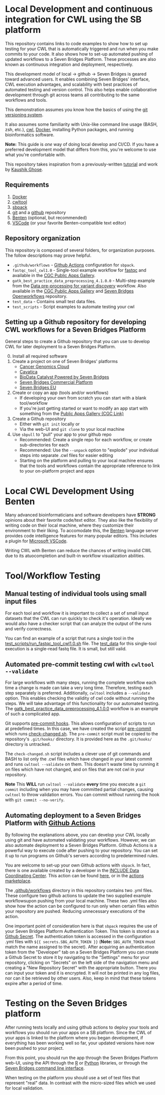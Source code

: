 # Local Development and continuous integration for CWL using the SB platform

This repository contains links to code examples to show how to set up testing
for your CWL that is automatically triggered and run when you make commits to
your code. It also shows how to set-up automated pushing of updated workflows to
a Seven Bridges Platform. These processes are also known as continuous
integration and deployment, respectively. 

This development model of local -> github -> Seven Bridges is geared toward
advanced users. It enables combining Seven Bridges' interface, CWL execution
advantages, and scalability with best practices of automated testing and version
control. This also helps enable collaborative development through git across
teams all contributing to the same workflows and tools.

This demonstration assumes you know how the basics of using the [git
versioning system](https://git-scm.com/docs/gittutorial). 

It also assumes some familiarity with Unix-like command line usage (BASH, zsh,
etc.), [cwl](https://www.commonwl.org/), [Docker](https://www.docker.com/),
installing Python packages, and running bioinformatics software.

**Note:** This guide is *one* way of doing local develop and CI/CD. If you have
a preferred development model that differs from this, you're welcome to use what
you're comfortable with.

This repository takes inspiration from a previously-written
[tutorial](https://sb-biodatacatalyst.readme.io/docs/maintaining-and-versioning-cwl-on-external-tool-repositories)
and work by [Kaushik Ghose](https://github.com/kghose).

## Requirements

1. [Docker](https://www.docker.com/)
2. [cwltool](https://github.com/common-workflow-language/cwltool)
3. [sbpack](https://github.com/rabix/sbpack)
4. [git](https://git-scm.com/) and a [github](https://github.com/) repository
5. [Benten](https://github.com/rabix/benten) (optional, but recommended)
6. [VSCode](https://code.visualstudio.com/) (or your favorite Benten-compatible text editor)

## Repository organization

This repository is composed of several folders, for organization purposes. The
follow descriptions may prove helpful.

- `.github/workflows` - [Github Actions](https://docs.github.com/en/actions) configuration for `sbpack`.
- `fastqc_tool_cwl1.0` - Single-tool example workflow for [fastqc](https://www.bioinformatics.babraham.ac.uk/projects/fastqc/) and available in the [CGC Public Apps Gallery](https://cgc.sbgenomics.com/public/apps/admin/sbg-public-data/fastqc-0-11-9).
- `gatk_best_practice_data_preprocessing_4.1.0.0` - Multi-step example from the [Data pre-processing for variant discovery](https://gatk.broadinstitute.org/hc/en-us/articles/360035535912-Data-pre-processing-for-variant-discovery) workflow. Also available in the [CGC Public Apps Gallery](https://cgc.sbgenomics.com/public/apps/admin/sbg-public-data/broad-best-practice-data-pre-processing-workflow-4-1-0-0) and [Seven Bridges Openworkflows](https://github.com/sevenbridges-openworkflows/Broad-Best-Practice-Data-pre-processing-CWL1.0-workflow) repository.
- `test_data` - Contains small test data files.
- `test_scripts` - Script examples to automate testing your cwl

## Setting up a Github repository for developing CWL workflows for a Seven Bridges Platform

General steps to create a Github repository that you can use to develop CWL
for later deployment to a Seven Bridges Platform.

0. Install all required software
1. Create a project on one of Seven Bridges' platforms
    - [Cancer Genomics Cloud](https://cgc.sbgenomics.com)
    - [Cavatica](https://pgc-accounts.sbgenomics.com/)
    - [BioData Catalyst Powered by Seven Bridges](https://accounts.sb.biodatacatalyst.nhlbi.nih.gov/)
    - [Seven Bridges Commercial Platform](https://igor.sbgenomics.com)
    - [Seven Bridges EU](https://eu.sbgenomics.com)
2. Create or copy an app (tools and/or workflows)
    - If developing your own from scratch you can start with a blank tool/workflow
    - If you're just getting started or want to modify an app start with something from the [Public Apps Gallery (CGC Link)](https://cgc.sbgenomics.com/public/apps)
3. Create a Github repository
    - Either with `git init` locally or
    - Via the web-UI and `git clone` to your local machine
4. Use `sbpull` to "pull" your app to your github repo
    - Recommended: Create a single repo for each workflow, or create sub-directories for each
    - Recommended: Use the `--unpack` option to "explode" your individual steps into separate .cwl files for easier editing
    - Starting on the platform and pulling to your local machine ensures that
    the tools and workflows contain the appropriate reference to link to your
    on-platform project and apps

# Local CWL Development Using Benten

Many advanced bioinformaticians and software developers have **STRONG** opinions
about their favorite code/text editor. They also like the flexibility of writing
code on their local machine, where they customize their environment to their
liking. To accomodate this, the [Benten](https://github.com/rabix/benten)
language server provides code intelligence features for many popular editors.
This includes a plugin for [Microsoft VSCode](https://code.visualstudio.com/).

Writing CWL with Benten can reduce the chances of writing invalid CWL due to its
atuocompletion and built-in workflow visualization abilities.

# Tool/Workflow Testing

## Manual testing of individual tools using small input files

For each tool and workflow it is important to collect a set of small input
datasets that the CWL can run quickly to check it's operation. Ideally we would
also have a checker script that can analyze the output of the runs and verify
correctness.

You can find an example of a script that runs a single tool in the
[test_scripts/run_fastqc_tool_cwl1.0.sh](https://github.com/rabix/sb-ci/blob/master/test_scripts/run_fastqc_tool_cwl1.0.sh)
file. The [test_data](https://github.com/rabix/sb-ci/blob/master/test_data/H06HDADXX130110.1.ATCACGAT.1_read_1.fastq)
for this single-tool execution is a single-read fastq file. It is small, but
still valid.

## Automated pre-commit testing cwl with `cwltool --validate`

For large workflows with many steps, running the complete workflow each time a
change is made can take a very long time. Therefore, testing each step
separately is preferred. Additionally, `cwltool` includes a `--validate` option.
This enables checking the validity of cwl code without running the steps. We
will take advantage of this functionality for our automated testing. The 
[gatk_best_practice_data_preprocessing_4.1.0.0](https://github.com/rabix/sb-ci/tree/master/gatk_best_practice_data_preprocessing_4.1.0.0)
workflow is an example of such a complicated app.

Git supports [pre-commit hooks](https://git-scm.com/book/en/v2/Customizing-Git-Git-Hooks).
This allows configuration of scripts to run at predefined times. In this case,
we have created the script [pre-commit](https://github.com/rabix/sb-ci/blob/master/test_scripts/pre-commit)
which runs [check-changed.sh](https://github.com/rabix/sb-ci/blob/master/test_scripts/check-changed.sh).
The `pre-commit` script must be copied to the repository's `.git/hooks/`
directory. It is provided here as the `.git/hooks/` directory is untracked.

The `check-changed.sh` script includes a clever use of git commands and BASH to
list only the .cwl files which have changed in your latest commit and runs
`cwltool --validate` on them. This doesn't waste time by running it on files
which have not changed, and on files that are not cwl in your repository.

**Note** This **WILL** run `cwltool --validate` **every** time you execute a
`git commit` including when you may have committed partial changes, causing 
`cwltool` to throw validation errors. You can commit without running the hook
with `git commit --no-verify`.

## Automating deployment to a Seven Bridges Platform with [Github Actions](https://docs.github.com/en/actions)

By following the explanations above, you can develop your CWL locally using git
and have automated validating your workflows. However, we can also automate
deployment to a Seven Bridges Platform. Github Actions is a powerful way to
execute code after pushing to your repository. You can set it up to run programs
on Github's servers according to predetermined rules.

You are welcome to set-up your own Github actions with `sbpack`. In fact, there
is one available created by a developer in the
[INCLUDE Data Coordinating Center](https://github.com/include-dcc). This action
can be found [here](https://github.com/include-dcc/sbpack-action), or in the
[actions marketplace](https://github.com/marketplace/actions/sbpack-push).

The [.github/workflows](https://github.com/rabix/sb-ci/tree/master/.github/workflows)
directory in this repository contains two .yml files. These configure two github
actions to update the two supplied example workflowsupon pushing from your local
machine. These two .yml files also show how the action can be configured to run
only when certain files within your repository are pushed. Reducing unnecessary
executions of the action.

One important point of consideration here is that `sbpack` requires the use of
your Seven Bridges Platform Authentication Token. This token is stored as a
[Github Secret](https://docs.github.com/en/actions/security-guides/encrypted-secrets).
The authentication token is accessed in the configuration .yml files with
`${{ secrets.SBG_AUTH_TOKEN }}` (**Note:** `SBG_AUTH_TOKEN` must match the name
assigned to the secret). After acquiring an authentication token from the
"Developer" tab on a Seven Bridges Platform you can create a Github Secret to
store it by navigating to the "Settings" menu for your repository, clicking on
"Secrets" on the left side of the navigation menu and creating a "New Repository
Secret" with the appropriate button. There you can input your token and it is
encrypted. It will not be printed in any log files, nor can it be retrieved by
other users. Also, keep in mind that these tokens expire after a period of time.

# Testing on the Seven Bridges platform

After running tests locally and using github actions to deploy your tools and
workflows you should run your apps on a SB platform. Since the CWL of your apps
is linked to the platform where you began development, if everything has been
working well so far, your updated versions have now been pushed to your project.

From this point, you should run the app through the Seven Bridges Platform
web-UI, using the API through the [R](https://bioconductor.org/packages/release/bioc/html/sevenbridges.html)
or [Python](https://pypi.org/project/sevenbridges-python/) libraries, or through
the [Seven Bridges command line interface](https://docs.sevenbridges.com/docs/command-line-interface).

When testing on the platform you should use a set of test files that represent
"real" data. In contrast with the micro-sized files which we used for local
validation.
